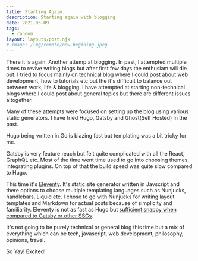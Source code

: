 ```yaml
---
title: Starting Again.
description: Starting again with blogging
date: 2021-05-09
tags:
  - random
layout: layouts/post.njk
# image: /img/remote/new-begining.jpeg
---
```


There it is again. Another attemp at blogging. In past, I attempted multiple times to revive writing blogs but after first few days the enthusiam will die out. I tried to focus mainly on technical blog where I could post about web development, how to tutorials etc but the it's difficult to balance out between work, life & blogging. I have attempted at starting non-technical blogs where I could post about general topics but there are different issues altogether.

Many of these attempts were focused on setting up the blog using various static generators. I have tried Hugo, Gatsby and Ghost(Self Hosted) in the past.

Hugo being written in Go is blazing fast but templating was a bit tricky for me.

Gatsby is very feature reach but felt quite complicated with all the React, GraphQL etc. Most of the time went time used to go into choosing themes, integrating plugins. On top of that the build speed was quite slow compared to Hugo.

This time it's [Eleventy](https://www.11ty.dev/). It's static site generator written in Javscript and there options to choose multiple templating languages such as Nunjucks, handlebars, Liquid etc. I chose to go with Nunjucks for writing layout templates and Markdown for actual posts because of simplicity and familiarity. Eleventy is not as fast as Hugo but [sufficient snappy when compared to Gatsby or other SSGs](https://css-tricks.com/comparing-static-site-generator-build-times/).

It's not going to be purely technical or general blog this time but a mix of everything which can be tech, javascript, web development, philosophy, opinions, travel.

So Yay! Excited!

